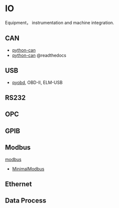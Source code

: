 

# IO

Equipment， instrumentation and machine integration.

## CAN

- [python-can](https://bitbucket.org/hardbyte/python-can)
- [python-can](https://python-can.readthedocs.org/en/latest/) @readthedocs

## USB

- [pyobd](http://www.obdtester.com/pyobd), OBD-II, ELM-USB

## RS232

## OPC

## GPIB

## Modbus

[modbus](http://www.modbus.com/)

- [MinimalModbus](https://pypi.python.org/pypi/MinimalModbus/)

## Ethernet

## Data Process

